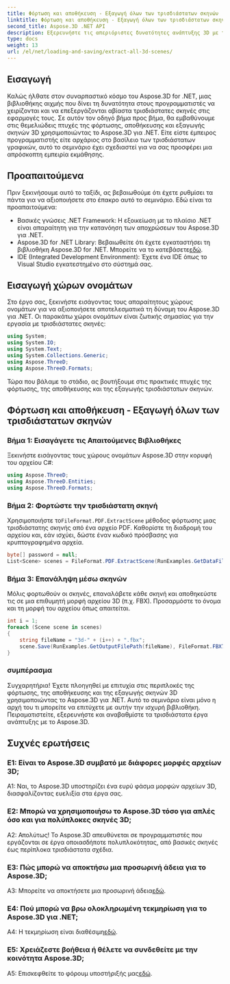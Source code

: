 ```yaml
---
title: Φόρτωση και αποθήκευση - Εξαγωγή όλων των τρισδιάστατων σκηνών
linktitle: Φόρτωση και αποθήκευση - Εξαγωγή όλων των τρισδιάστατων σκηνών
second_title: Aspose.3D .NET API
description: Εξερευνήστε τις απεριόριστες δυνατότητες ανάπτυξης 3D με το Aspose.3D για .NET. Φορτώστε, αποθηκεύστε και εξάγετε σκηνές χωρίς κόπο.
type: docs
weight: 13
url: /el/net/loading-and-saving/extract-all-3d-scenes/
---
```

## Εισαγωγή

Καλώς ήλθατε στον συναρπαστικό κόσμο του Aspose.3D for .NET, μιας βιβλιοθήκης αιχμής που δίνει τη δυνατότητα στους προγραμματιστές να χειρίζονται και να επεξεργάζονται αβίαστα τρισδιάστατες σκηνές στις εφαρμογές τους. Σε αυτόν τον οδηγό βήμα προς βήμα, θα εμβαθύνουμε στις θεμελιώδεις πτυχές της φόρτωσης, αποθήκευσης και εξαγωγής σκηνών 3D χρησιμοποιώντας το Aspose.3D για .NET. Είτε είστε έμπειρος προγραμματιστής είτε αρχάριος στο βασίλειο των τρισδιάστατων γραφικών, αυτό το σεμινάριο έχει σχεδιαστεί για να σας προσφέρει μια απρόσκοπτη εμπειρία εκμάθησης.

## Προαπαιτούμενα

Πριν ξεκινήσουμε αυτό το ταξίδι, ας βεβαιωθούμε ότι έχετε ρυθμίσει τα πάντα για να αξιοποιήσετε στο έπακρο αυτό το σεμινάριο. Εδώ είναι τα προαπαιτούμενα:

- Βασικές γνώσεις .NET Framework: Η εξοικείωση με το πλαίσιο .NET είναι απαραίτητη για την κατανόηση των αποχρώσεων του Aspose.3D για .NET.
-  Aspose.3D for .NET Library: Βεβαιωθείτε ότι έχετε εγκαταστήσει τη βιβλιοθήκη Aspose.3D for .NET. Μπορείτε να το κατεβάσετε[εδώ](https://releases.aspose.com/3d/net/).
- IDE (Integrated Development Environment): Έχετε ένα IDE όπως το Visual Studio εγκατεστημένο στο σύστημά σας.

## Εισαγωγή χώρων ονομάτων

Στο έργο σας, ξεκινήστε εισάγοντας τους απαραίτητους χώρους ονομάτων για να αξιοποιήσετε αποτελεσματικά τη δύναμη του Aspose.3D για .NET. Οι παρακάτω χώροι ονομάτων είναι ζωτικής σημασίας για την εργασία με τρισδιάστατες σκηνές:

```csharp
using System;
using System.IO;
using System.Text;
using System.Collections.Generic;
using Aspose.ThreeD;
using Aspose.ThreeD.Formats;
```

Τώρα που βάλαμε το στάδιο, ας βουτήξουμε στις πρακτικές πτυχές της φόρτωσης, της αποθήκευσης και της εξαγωγής τρισδιάστατων σκηνών.

## Φόρτωση και αποθήκευση - Εξαγωγή όλων των τρισδιάστατων σκηνών

### Βήμα 1: Εισαγάγετε τις Απαιτούμενες Βιβλιοθήκες

Ξεκινήστε εισάγοντας τους χώρους ονομάτων Aspose.3D στην κορυφή του αρχείου C#:

```csharp
using Aspose.ThreeD;
using Aspose.ThreeD.Entities;
using Aspose.ThreeD.Formats;
```

### Βήμα 2: Φορτώστε την τρισδιάστατη σκηνή

 Χρησιμοποιήστε το`FileFormat.PDF.ExtractScene` μέθοδος φόρτωσης μιας τρισδιάστατης σκηνής από ένα αρχείο PDF. Καθορίστε τη διαδρομή του αρχείου και, εάν ισχύει, δώστε έναν κωδικό πρόσβασης για κρυπτογραφημένα αρχεία.

```csharp
byte[] password = null;
List<Scene> scenes = FileFormat.PDF.ExtractScene(RunExamples.GetDataFilePath("House_Design.pdf"), password);
```

### Βήμα 3: Επανάληψη μέσω σκηνών

Μόλις φορτωθούν οι σκηνές, επαναλάβετε κάθε σκηνή και αποθηκεύστε τις σε μια επιθυμητή μορφή αρχείου 3D (π.χ. FBX). Προσαρμόστε το όνομα και τη μορφή του αρχείου όπως απαιτείται.

```csharp
int i = 1;
foreach (Scene scene in scenes)
{
    string fileName = "3d-" + (i++) + ".fbx";
    scene.Save(RunExamples.GetOutputFilePath(fileName), FileFormat.FBX7400ASCII);
}
```

### συμπέρασμα

Συγχαρητήρια! Έχετε πλοηγηθεί με επιτυχία στις περιπλοκές της φόρτωσης, της αποθήκευσης και της εξαγωγής σκηνών 3D χρησιμοποιώντας το Aspose.3D για .NET. Αυτό το σεμινάριο είναι μόνο η αρχή του τι μπορείτε να επιτύχετε με αυτήν την ισχυρή βιβλιοθήκη. Πειραματιστείτε, εξερευνήστε και αναβαθμίστε τα τρισδιάστατα έργα ανάπτυξης με το Aspose.3D.

## Συχνές ερωτήσεις

### Ε1: Είναι το Aspose.3D συμβατό με διάφορες μορφές αρχείων 3D;

A1: Ναι, το Aspose.3D υποστηρίζει ένα ευρύ φάσμα μορφών αρχείων 3D, διασφαλίζοντας ευελιξία στα έργα σας.

### Ε2: Μπορώ να χρησιμοποιήσω το Aspose.3D τόσο για απλές όσο και για πολύπλοκες σκηνές 3D;

Α2: Απολύτως! Το Aspose.3D απευθύνεται σε προγραμματιστές που εργάζονται σε έργα οποιασδήποτε πολυπλοκότητας, από βασικές σκηνές έως περίπλοκα τρισδιάστατα σχέδια.

### Ε3: Πώς μπορώ να αποκτήσω μια προσωρινή άδεια για το Aspose.3D;

 A3: Μπορείτε να αποκτήσετε μια προσωρινή άδεια[εδώ](https://purchase.aspose.com/temporary-license/).

### Ε4: Πού μπορώ να βρω ολοκληρωμένη τεκμηρίωση για το Aspose.3D για .NET;

 A4: Η τεκμηρίωση είναι διαθέσιμη[εδώ](https://reference.aspose.com/3d/net/).

### Ε5: Χρειάζεστε βοήθεια ή θέλετε να συνδεθείτε με την κοινότητα Aspose.3D;

 A5: Επισκεφθείτε το φόρουμ υποστήριξής μας[εδώ](https://forum.aspose.com/c/3d/18).